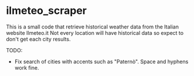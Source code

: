 # ilmeteo_scraper
This is a small code that retrieve historical weather data from the Italian website Ilmeteo.it
Not every location will have historical data so expect to don't get each city results.

TODO:
- Fix search of cities with accents such as "Paternò". Space and hyphens work fine.
